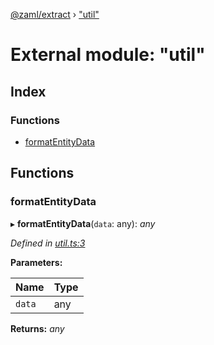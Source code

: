 [@zaml/extract](../README.md) › ["util"](_util_.md)

# External module: "util"

## Index

### Functions

* [formatEntityData](_util_.md#formatentitydata)

## Functions

###  formatEntityData

▸ **formatEntityData**(`data`: any): *any*

*Defined in [util.ts:3](https://github.com/nexushubs/zaml-lang/blob/52476e1/packages/zaml-extract/src/util.ts#L3)*

**Parameters:**

Name | Type |
------ | ------ |
`data` | any |

**Returns:** *any*
